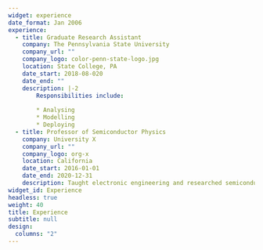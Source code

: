 ```yaml
---
widget: experience
date_format: Jan 2006
experience:
  - title: Graduate Research Assistant
    company: The Pennsylvania State University
    company_url: ""
    company_logo: color-penn-state-logo.jpg
    location: State College, PA
    date_start: 2018-08-020
    date_end: ""
    description: |-2
        Responsibilities include:
        
        * Analysing
        * Modelling
        * Deploying
  - title: Professor of Semiconductor Physics
    company: University X
    company_url: ""
    company_logo: org-x
    location: California
    date_start: 2016-01-01
    date_end: 2020-12-31
    description: Taught electronic engineering and researched semiconductor physics.
widget_id: Experience
headless: true
weight: 40
title: Experience
subtitle: null
design:
  columns: "2"
---
```


